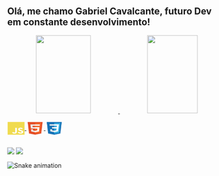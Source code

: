 ## Olá, me chamo Gabriel Cavalcante, futuro Dev em constante desenvolvimento!

<div align="center">
  <a href="https://github.com/nicksgab">
  <img width="50%" height="180em" src="https://github-readme-stats.vercel.app/api?username=nicksgab&show_icons=true&theme=tokyonight&include_all_commits=true&count_private=true"/>
  <img width="48%" height="180em" src="https://github-readme-stats.vercel.app/api/top-langs/?username=nicksgab&layout=compact&langs_count=7&theme=tokyonight"/>
</div>
<div style="display: inline_block"><br>
  <img align="center" alt="Gabs-Js" height="30" width="40" src="https://raw.githubusercontent.com/devicons/devicon/master/icons/javascript/javascript-plain.svg">
  <img align="center" alt="Gabs-HTML" height="30" width="40" src="https://raw.githubusercontent.com/devicons/devicon/master/icons/html5/html5-original.svg">
  <img align="center" alt="Gabs-CSS" height="30" width="40" src="https://raw.githubusercontent.com/devicons/devicon/master/icons/css3/css3-original.svg">
</div>
  
 ##
  
 <div>
   <a href="https://t.me/NickGabs" target="_blank"><img src="https://img.shields.io/badge/Telegram-2CA5E0?style=for-the-badge&logo=telegram&logoColor=white" target="_blank"></a>  
  <!-- <a href="" tittle="Meu id no Discord é: Nick name#1440" target="_blank"><img src="https://img.shields.io/badge/Discord-7289DA?style=for-the-badge&logo=discord&logoColor=white" target="_blank"></a>  -->
 <a href="https://www.linkedin.com/in/gabriel-soares-3a6593251/" target="_blank"><img src="https://img.shields.io/badge/LinkedIn-0077B5?style=for-the-badge&logo=linkedin&logoColor=white" target="_blank"></a>  
   
   ![Snake animation](https://github.com/nicksgab/nicksgab/blob/output/github-contribution-grid-snake.svg)
   
 </div>
